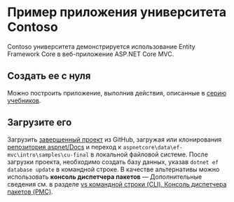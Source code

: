 # <a name="contoso-university-sample-app"></a>Пример приложения университета Contoso

Contoso университета демонстрируется использование Entity Framework Core в веб-приложение ASP.NET Core MVC.

## <a name="build-it-from-scratch"></a>Создать ее с нуля

Можно построить приложение, выполнив действия, описанные в [серию учебников](https://docs.microsoft.com/aspnet/core/data/ef-mvc/intro).

## <a name="download-it"></a>Загрузите его

Загрузить [завершенный проект](https://github.com/aspnet/Docs/tree/master/aspnetcore/data/ef-mvc/intro/samples/cu-final) из GitHub, загружая или клонирования [репозитория aspnet/Docs](https://github.com/aspnet/Docs) и переход к `aspnetcore\data\ef-mvc\intro\samples\cu-final` в локальной файловой системе.  После загрузки проекта, необходимо создать базу данных, указав `dotnet ef database update` в командной строке. В качестве альтернативы можно использовать **консоль диспетчера пакетов** — Дополнительные сведения см. в разделе [vs командной строки (CLI). Консоль диспетчера пакетов (PMC)](https://docs.microsoft.com/aspnet/core/data/ef-mvc/migrations#command-line-interface-cli-vs-package-manager-console-pmc).
